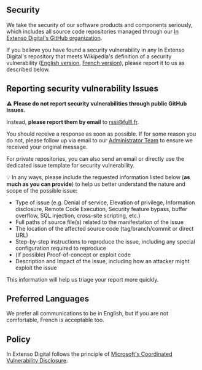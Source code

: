 ## Security

We take the security of our software products and components seriously, which includes all source code repositories managed through our [In Extenso Digital's GitHub organization](https://github.com/fulll).

If you believe you have found a security vulnerability in any In Extenso Digital's repository that meets Wikipedia's definition of a security vulnerability ([English version](https://en.wikipedia.org/wiki/Vulnerability_(computing)), [French version](https://fr.wikipedia.org/wiki/Vuln%C3%A9rabilit%C3%A9_(informatique))), please report it to us as described below.

## Reporting security vulnerability Issues

:warning: **Please do not report security vulnerabilities through public GitHub issues.**

Instead, **please report them by email** to [rssi@fulll.fr](mailto:rssi@fulll.fr).

You should receive a response as soon as possible. If for some reason you do not, please follow up via email to our  [Administrator Team](mailto:admin@fulll.fr) to ensure we received your original message.

For private repositories, you can also send an email or directly use the dedicated issue template for security vulnerability.

:bulb: In any ways, please include the requested information listed below (**as much as you can provide**) to help us better understand the nature and scope of the possible issue:

  * Type of issue (e.g. Denial of service, Elevation of privilege, Information disclosure, Remote Code Execution, Security feature bypass, buffer overflow, SQL injection, cross-site scripting, etc.)
  * Full paths of source file(s) related to the manifestation of the issue
  * The location of the affected source code (tag/branch/commit or direct URL)
  * Step-by-step instructions to reproduce the issue, including any special configuration required to reproduce
  * (if possible) Proof-of-concept or exploit code
  * Description and Impact of the issue, including how an attacker might exploit the issue

This information will help us triage your report more quickly.

## Preferred Languages

We prefer all communications to be in English, but if you are not comfortable, French is acceptable too.

## Policy

In Extenso Digital follows the principle of [Microsoft's Coordinated Vulnerability Disclosure](https://www.microsoft.com/en-us/msrc/cvd).
